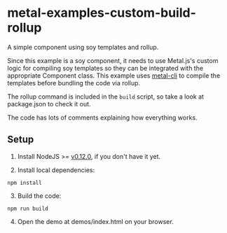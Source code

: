# metal-examples-custom-build-rollup
A simple component using soy templates and rollup.

Since this example is a soy component, it needs to use Metal.js's custom logic for compiling soy templates so they can be integrated with the appropriate Component class. This example uses [metal-cli](http://www.npmjs.com/package/metal-cli) to compile the templates before bundling the code via rollup.

The rollup command is included in the `build` script, so take a look at package.json to check it out.

The code has lots of comments explaining how everything works.

## Setup

1. Install NodeJS >= [v0.12.0](http://nodejs.org/dist/v0.12.0/), if you don't have it yet.

2. Install local dependencies:

  ```
  npm install
  ```

3. Build the code:

  ```
  npm run build
  ```

4. Open the demo at demos/index.html on your browser.

